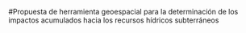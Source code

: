 #Propuesta de herramienta geoespacial para la determinación de los impactos acumulados hacia los recursos hídricos subterráneos
